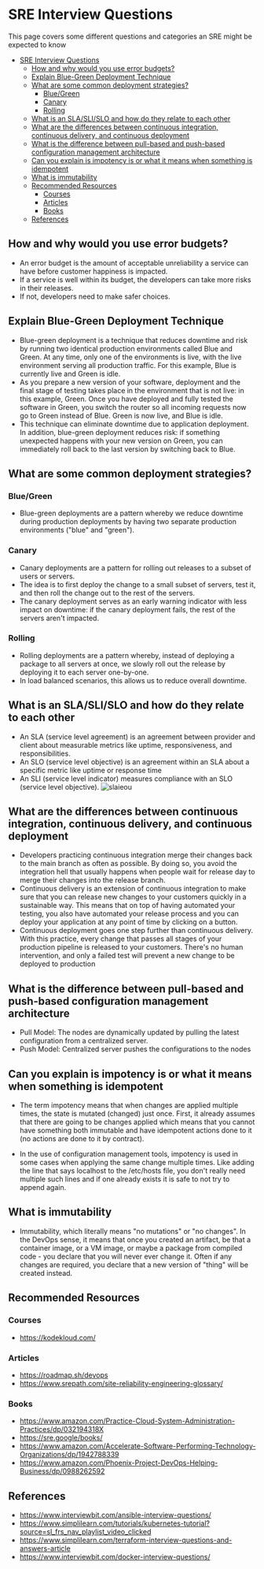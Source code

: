 # SRE Interview Questions

This page covers some different questions and categories an SRE might be expected to know

- [SRE Interview Questions](#sre-interview-questions)
  - [How and why would you use error budgets?](#how-and-why-would-you-use-error-budgets)
  - [Explain Blue-Green Deployment Technique](#explain-blue-green-deployment-technique)
  - [What are some common deployment strategies?](#what-are-some-common-deployment-strategies)
    - [Blue/Green](#bluegreen)
    - [Canary](#canary)
    - [Rolling](#rolling)
  - [What is an SLA/SLI/SLO and how do they relate to each other](#what-is-an-slaslislo-and-how-do-they-relate-to-each-other)
  - [What are the differences between continuous integration, continuous delivery, and continuous deployment](#what-are-the-differences-between-continuous-integration-continuous-delivery-and-continuous-deployment)
  - [What is the difference between pull-based and push-based configuration management architecture](#what-is-the-difference-between-pull-based-and-push-based-configuration-management-architecture)
  - [Can you explain is impotency is or what it means when something is idempotent](#can-you-explain-is-impotency-is-or-what-it-means-when-something-is-idempotent)
  - [What is immutability](#what-is-immutability)
  - [Recommended Resources](#recommended-resources)
    - [Courses](#courses)
    - [Articles](#articles)
    - [Books](#books)
  - [References](#references)

## How and why would you use error budgets?

- An error budget is the amount of acceptable unreliability a service can have before customer happiness is impacted.
- If a service is well within its budget, the developers can take more risks in their releases.
- If not, developers need to make safer choices.

## Explain Blue-Green Deployment Technique

- Blue-green deployment is a technique that reduces downtime and risk by running two identical production environments called Blue and Green. At any time, only one of the environments is live, with the live environment serving all production traffic. For this example, Blue is currently live and Green is idle.
- As you prepare a new version of your software, deployment and the final stage of testing takes place in the environment that is not live: in this example, Green. Once you have deployed and fully tested the software in Green, you switch the router so all incoming requests now go to Green instead of Blue. Green is now live, and Blue is idle.
- This technique can eliminate downtime due to application deployment. In addition, blue-green deployment reduces risk: if something unexpected happens with your new version on Green, you can immediately roll back to the last version by switching back to Blue.

## What are some common deployment strategies?

### Blue/Green

- Blue-green deployments are a pattern whereby we reduce downtime during production deployments by having two separate production environments ("blue" and "green").

### Canary

- Canary deployments are a pattern for rolling out releases to a subset of users or servers.
- The idea is to first deploy the change to a small subset of servers, test it, and then roll the change out to the rest of the servers.
- The canary deployment serves as an early warning indicator with less impact on downtime: if the canary deployment fails, the rest of the servers aren't impacted.

### Rolling

- Rolling deployments are a pattern whereby, instead of deploying a package to all servers at once, we slowly roll out the release by deploying it to each server one-by-one.
- In load balanced scenarios, this allows us to reduce overall downtime.

## What is an SLA/SLI/SLO and how do they relate to each other

- An SLA (service level agreement) is an agreement between provider and client about measurable metrics like uptime, responsiveness, and responsibilities.
- An SLO (service level objective) is an agreement within an SLA about a specific metric like uptime or response time
- An SLI (service level indicator) measures compliance with an SLO (service level objective).
  ![slaieou](https://wac-cdn.atlassian.com/dam/jcr:2c63228d-0dbd-4b8c-b44b-c8514c835905/slo-vs-sla-vs-sli-1.jpg?cdnVersion=322)

## What are the differences between continuous integration, continuous delivery, and continuous deployment

- Developers practicing continuous integration merge their changes back to the main branch as often as possible. By doing so, you avoid the integration hell that usually happens when people wait for release day to merge their changes into the release branch.
- Continuous delivery is an extension of continuous integration to make sure that you can release new changes to your customers quickly in a sustainable way. This means that on top of having automated your testing, you also have automated your release process and you can deploy your application at any point of time by clicking on a button.
- Continuous deployment goes one step further than continuous delivery. With this practice, every change that passes all stages of your production pipeline is released to your customers. There's no human intervention, and only a failed test will prevent a new change to be deployed to production

## What is the difference between pull-based and push-based configuration management architecture

- Pull Model: The nodes are dynamically updated by pulling the latest configuration from a centralized server.
- Push Model: Centralized server pushes the configurations to the nodes

## Can you explain is impotency is or what it means when something is idempotent

- The term impotency means that when changes are applied multiple times, the state is mutated (changed) just once. First, it already assumes that there are going to be changes applied which means that you cannot have something both immutable and have idempotent actions done to it (no actions are done to it by contract).

- In the use of configuration management tools, impotency is used in some cases when applying the same change multiple times. Like adding the line that says localhost to the /etc/hosts file, you don't really need multiple such lines and if one already exists it is safe to not try to append again.

## What is immutability

- Immutability, which literally means "no mutations" or "no changes". In the DevOps sense, it means that once you created an artifact, be that a container image, or a VM image, or maybe a package from compiled code - you declare that you will never ever change it. Often if any changes are required, you declare that a new version of "thing" will be created instead.

## Recommended Resources

### Courses

- <https://kodekloud.com/>

### Articles

- <https://roadmap.sh/devops>
- <https://www.srepath.com/site-reliability-engineering-glossary/>

### Books

- <https://www.amazon.com/Practice-Cloud-System-Administration-Practices/dp/032194318X>
- <https://sre.google/books/>
- <https://www.amazon.com/Accelerate-Software-Performing-Technology-Organizations/dp/1942788339>
- <https://www.amazon.com/Phoenix-Project-DevOps-Helping-Business/dp/0988262592>

## References

- <https://www.interviewbit.com/ansible-interview-questions/>
- <https://www.simplilearn.com/tutorials/kubernetes-tutorial?source=sl_frs_nav_playlist_video_clicked>
- <https://www.simplilearn.com/terraform-interview-questions-and-answers-article>
- <https://www.interviewbit.com/docker-interview-questions/>

